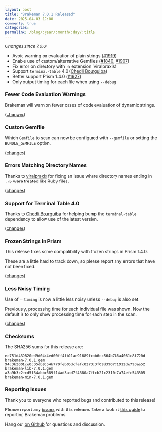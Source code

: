 ```yaml
---
layout: post
title: "Brakeman 7.0.1 Released"
date: 2025-04-03 17:00
comments: true
categories:
permalink: /blog/:year/:month/:day/:title
---
```


_Changes since 7.0.0:_

* Avoid warning on evaluation of plain strings ([#1919](https://github.com/presidentbeef/brakeman/issues/1919))
* Enable use of custom/alternative Gemfiles ([#1840](https://github.com/presidentbeef/brakeman/issues/1840), [#1907](https://github.com/presidentbeef/brakeman/issues/1907))
* Fix error on directory with `rb` extension ([viralpraxis](https://github.com/viralpraxis))
* Support `terminal-table` 4.0 ([Chedli Bourguiba](https://github.com/viralpraxis))
* Better support Prism 1.4.0 ([#1927](https://github.com/presidentbeef/brakeman/issues/1927))
* Only output timing for each file when using `--debug`

### Fewer Code Evaluation Warnings

Brakeman will warn on fewer cases of code evaluation of dynamic strings.

([changes](https://github.com/presidentbeef/brakeman/pull/1920))

### Custom Gemfile

Which `Gemfile` to scan can now be configured with `--gemfile` or setting the `BUNDLE_GEMFILE` option.

([changes](https://github.com/presidentbeef/brakeman/pull/1912))

### Errors Matching Directory Names 

Thanks to [viralpraxis](https://github.com/viralpraxis) for fixing an issue where directory names ending in `.rb` were treated like Ruby files.

([changes](https://github.com/presidentbeef/brakeman/pull/1911))

### Support for Terminal Table 4.0

Thanks to [Chedli Bourguiba](https://github.com/chaadow) for helping bump the `terminal-table` dependency to allow use of the latest version.

([changes](https://github.com/presidentbeef/brakeman/pull/1917))

### Frozen Strings in Prism

This release fixes some compatibility with frozen strings in Prism 1.4.0.

These are a little hard to track down, so please report any errors that have not been fixed.

([changes](https://github.com/presidentbeef/brakeman/pull/1928))

### Less Noisy Timing

Use of `--timing` is now a little less noisy unless `--debug` is also set.

Previously, processing time for each individual file was shown. Now the default is to only show processing time for each step in the scan.

([changes](https://github.com/presidentbeef/brakeman/pull/1908))

### Checksums

The SHA256 sums for this release are:

    ec751d439820ed9d04d4ed00ff4fb21ac91689fcbb6cc564b786a4061c8f720d  brakeman-7.0.1.gem
    94c3b2801ce8c35db9354b778feb06dcfafc8273c3f09d398771912de793aa52  brakeman-lib-7.0.1.gem
    a3a9b3c2ecd5f34abbc689f14ad3abd7f4380a7ffcb21c2310f7a74efc543805  brakeman-min-7.0.1.gem

### Reporting Issues

Thank you to everyone who reported bugs and contributed to this release!

Please report any [issues](https://github.com/presidentbeef/brakeman/issues) with this release. Take a look at [this guide](https://github.com/presidentbeef/brakeman/wiki/How-to-Report-a-Brakeman-Issue) to reporting Brakeman problems.

Hang out [on Github](https://github.com/presidentbeef/brakeman/discussions) for questions and discussion.
